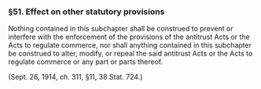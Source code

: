 ### §51. Effect on other statutory provisions ###

Nothing contained in this subchapter shall be construed to prevent or interfere with the enforcement of the provisions of the antitrust Acts or the Acts to regulate commerce, nor shall anything contained in this subchapter be construed to alter, modify, or repeal the said antitrust Acts or the Acts to regulate commerce or any part or parts thereof.

(Sept. 26, 1914, ch. 311, §11, 38 Stat. 724.)
